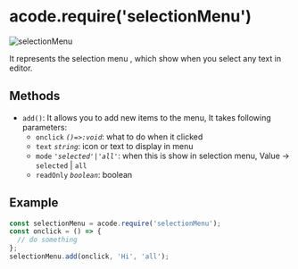# acode.require('selectionMenu')

![selectionMenu](/selectionMenu.png)

It represents the selection menu , which show when you select any text in editor.

## Methods

- `add()`: It allows you to add new items to the menu, It takes following parameters:
  - `onclick` _`()=>:void`_: what to do when it clicked
  - `text` _`string`_: icon or text to display in menu
  - `mode` _`'selected'|'all'`_: when this is show in selection menu, Value -> `selected` | `all`
  - `readOnly` _`boolean`_: boolean

## Example

```js
const selectionMenu = acode.require('selectionMenu');
const onclick = () => {
  // do something
};
selectionMenu.add(onclick, 'Hi', 'all');
```
